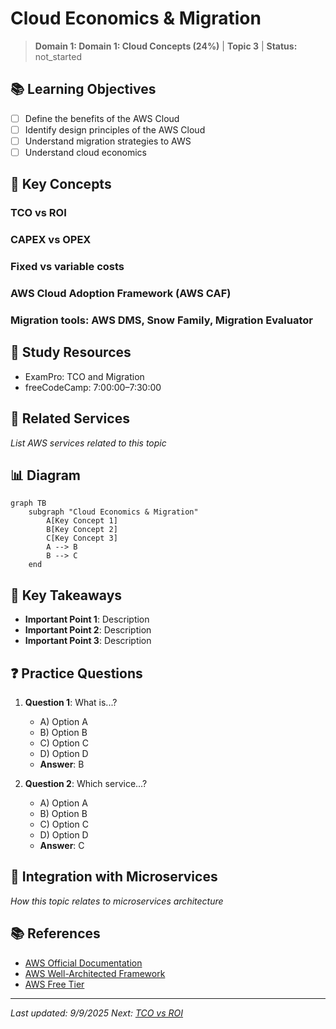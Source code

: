 # Cloud Economics & Migration

> **Domain 1: Domain 1: Cloud Concepts (24%)** | **Topic 3** | **Status:** not_started

## 📚 Learning Objectives

- [ ] Define the benefits of the AWS Cloud
- [ ] Identify design principles of the AWS Cloud
- [ ] Understand migration strategies to AWS
- [ ] Understand cloud economics

## 🎯 Key Concepts

### TCO vs ROI

### CAPEX vs OPEX

### Fixed vs variable costs

### AWS Cloud Adoption Framework (AWS CAF)

### Migration tools: AWS DMS, Snow Family, Migration Evaluator

## 📖 Study Resources

- ExamPro: TCO and Migration
- freeCodeCamp: 7:00:00–7:30:00

## 🔗 Related Services

*List AWS services related to this topic*

## 📊 Diagram

```mermaid
graph TB
    subgraph "Cloud Economics & Migration"
        A[Key Concept 1]
        B[Key Concept 2]
        C[Key Concept 3]
        A --> B
        B --> C
    end
```

## 🧠 Key Takeaways

- **Important Point 1**: Description
- **Important Point 2**: Description
- **Important Point 3**: Description

## ❓ Practice Questions

1. **Question 1**: What is...?
   - A) Option A
   - B) Option B
   - C) Option C
   - D) Option D
   - **Answer**: B

2. **Question 2**: Which service...?
   - A) Option A
   - B) Option B
   - C) Option C
   - D) Option D
   - **Answer**: C

## 🔗 Integration with Microservices

*How this topic relates to microservices architecture*

## 📚 References

- [AWS Official Documentation](https://docs.aws.amazon.com/)
- [AWS Well-Architected Framework](https://aws.amazon.com/architecture/well-architected/)
- [AWS Free Tier](https://aws.amazon.com/free/)

---

*Last updated: 9/9/2025*
*Next: [TCO vs ROI](./README.md)*
